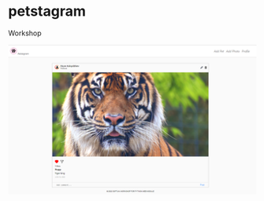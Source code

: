 # petstagram
Workshop 

<img src="https://github.com/GalkaKG/petstagram/blob/master/pics_how_the_app_looks/Screenshot%202023-06-18%20102551.png" />
